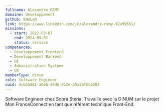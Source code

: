 ```yaml
---
fullname: Alexandre REMY
domaine: Développement
github: 8HoLoN
link: https://www.linkedin.com/in/alexandre-remy-92a99561/
missions:
  - start: 2022-03-07
    end: 2024-09-01
    status: service
competences:
  - Développement Frontend
  - Développement Backend
  - UI
  - Administration Système
  - UX
memberType: dinum
role: Software Engineer
uuid: 4cb55d61-a0eb-40d6-812e-25a2af0b5205
---
```

Software Engineer chez Sopra Steria. Travaille avec la DINUM sur le projet Mon FranceConnect en tant que référent technique Front-End.